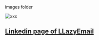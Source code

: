 images folder

![xxx](https://raw.githubusercontent.com/LLazyEmail/awesome-email-marketing/main/images%20folder/MindMap1.png)


## [Linkedin page of LLazyEmail](https://www.linkedin.com/company/llazyemail/)
